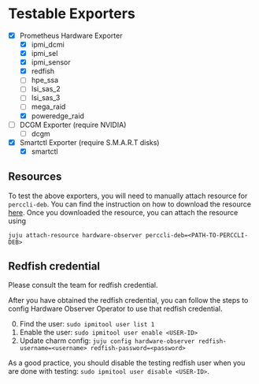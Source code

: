 # Testable Exporters

- [x] Prometheus Hardware Exporter
  - [x] ipmi_dcmi
  - [x] ipmi_sel
  - [x] ipmi_sensor
  - [x] redfish
  - [ ] hpe_ssa
  - [ ] lsi_sas_2
  - [ ] lsi_sas_3
  - [ ] mega_raid
  - [x] poweredge_raid
- [ ] DCGM Exporter (require NVIDIA)
  - [ ] dcgm
- [x] Smartctl Exporter (require S.M.A.R.T disks)
  - [x] smartctl

## Resources

To test the above exporters, you will need to manually attach resource for `perccli-deb`. You can find the instruction
on how to download the resource [here](https://charmhub.io/hardware-observer/resources/perccli-deb). Once you downloaded
the resource, you can attach the resource using

```shell
juju attach-resource hardware-observer perccli-deb=<PATH-TO-PERCCLI-DEB>
```

## Redfish credential

Please consult the team for redfish credential.

After you have obtained the redfish credential, you can follow the steps to config Hardware Observer Operator to use
that redfish credential.

0. Find the user: `sudo ipmitool user list 1`
1. Enable the user: `sudo ipmitool user enable <USER-ID>`
2. Update charm config: `juju config hardware-observer redfish-username=<username> redfish-password=<password>`

As a good practice, you should disable the testing redfish user when you are done with testing: `sudo ipmitool user disable <USER-ID>`.
